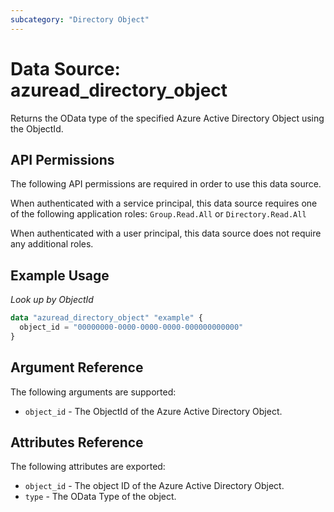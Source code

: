 ```yaml
---
subcategory: "Directory Object"
---
```


# Data Source: azuread_directory_object

Returns the OData type of the specified Azure Active Directory Object using the ObjectId.

## API Permissions

The following API permissions are required in order to use this data source.

When authenticated with a service principal, this data source requires one of the following application roles: `Group.Read.All` or `Directory.Read.All`

When authenticated with a user principal, this data source does not require any additional roles.

## Example Usage

*Look up by ObjectId*
```terraform
data "azuread_directory_object" "example" {
  object_id = "00000000-0000-0000-0000-000000000000"
}
```

## Argument Reference

The following arguments are supported:

* `object_id` - The ObjectId of the Azure Active Directory Object.

## Attributes Reference

The following attributes are exported:

* `object_id` - The object ID of the Azure Active Directory Object.
* `type` - The OData Type of the object.